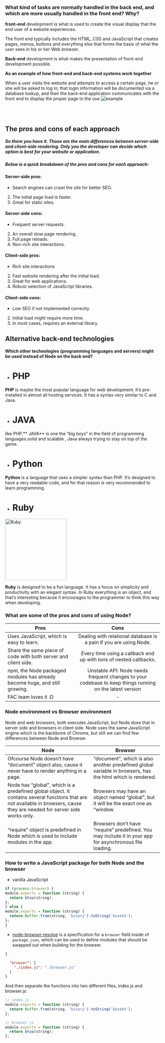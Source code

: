 ### What kind of tasks are normally handled in the back end, and which are more usually handled in the front end? Why?

**front-end** development is what is used to create the visual display that the end user of a website experiences.

The front end typically includes the HTML, CSS and JavaScript that creates pages, menus, buttons and everything else that forms the basis of what the user sees in his or her Web browser.

**Back-end** development is what makes the presentation of front-end development possible.


**As an example of how front-end and back-end systems work together**

 When a user visits the website and attempts to access a certain page, he or she will be asked to log in; that login information will be documented via a database lookup, and then the back-end application communicates with the front end to display the proper page to the use
![example](http://www.prudens.com/images/ebusfrontbackend2.gif)


<br>
<br>

## The pros and cons of each approach

##### So there you have it. Those are the main differences between server-side and client-side rendering. Only you the developer can decide which option is best for your website or application.
##### Below is a quick breakdown of the pros and cons for each approach:

#### Server-side pros:
* Search engines can crawl the site for better SEO.
2. The initial page load is faster.
3. Great for static sites.

#### Server-side cons:
* Frequent server requests.
2. An overall slow page rendering.
3. Full page reloads.
4. Non-rich site interactions.

#### Client-side pros:
* Rich site interactions
2. Fast website rendering after the initial load.
3. Great for web applications.
4. Robust selection of JavaScript libraries.

#### Client-side cons:
* Low SEO if not implemented correctly.
2. Initial load might require more time.
3. In most cases, requires an external library.


## Alternative back-end technologies
#### Which other technologies (programming languages and servers) might be used instead of Node on the back end?
* # PHP
**PHP** is maybe the most popular language for web development. It’s pre-installed in almost all hosting services. It has a syntax very similar to C and Java.

* # JAVA
like PHP,** JAVA** is one the “big boys” in the field of programming languages.solid and scalable , Java always trying to stay on top of the game.

* # Python
**Python** is a language that uses a simpler syntax than PHP. It’s designed to have a very readable code, and for that reason is very recommended to learn programming.

* # Ruby
<img src="https://www.layalina.com/site-images/sites/default/files/prod/article/e/7/216456/6d877355100832c0f6da7db9b9380df68fa9c940-200916081012.jpg?preset=v3.0_620XDYN&save-png=1&rnd=051915122014&croptop=1" alt="Ruby" height="200" width="200">

**Ruby** is designed to be a fun language. It has a focus on simplicity and productivity with an elegant syntax.
In Ruby everything is an object, and that’s interesting because it encourages to the programmer to think this way when developing.

### What are some of the pros and cons of using Node?

| Pros        | Cons           |
| ------------- |:-------------:|
| Uses JavaScript, which is easy to learn.      | Dealing with relational database is a pain if you are using Node. |
| Share the same piece of code with both server and client side.      | Every time using a callback end up with tons of nested callbacks.|
| npm, the Node packaged modules has already become huge, and still growing. | Unstable API: Node needs frequent changes to your codebase to keep things running on the latest version      |
|FAC team loves it :D | -

### Node environment vs Browser environment

Node and web browsers, both executes JavaScript, but Node does that in server side and browsers in client side. Node uses the same JavaScript engine which is the backbone of Chrome, but still we can find few differences between Node and Browser.

| Node          | Browser           |
|-------------  |-------------|
| Ofcourse Node doesn’t have “document” object also, cause it never have to render anything in a page.      | “document”, which is also another predefined global variable in browsers, has the html which is rendered. |
| Node has “global”, which is a predefined global object. It contains several functions that are not available in browsers, cause they are needed for server side works only.     | Browsers may have an object named “global”, but it will be the exact one as “window     |
| “require” object is predefined in Node which is used to include modules in the app.| Browsers don’t have “require” predefined. You may include it in your app for asynchronous file loading.|


### How to write a JavaScript package for both Node and the browser

  * vanilla JavaScript
  ``` JavaScript
  if (process.browser) {
  module.exports = function (string) {
    return btoa(string);
  };
} else {
  module.exports = function (string) {
    return Buffer.from(string, 'binary').toString('base64');
  };
}
  ```


   * [node-browser-resolve](https://github.com/defunctzombie/node-browser-resolve) is a specification for a ```browser``` field inside of ```package.json```, which can be used to define modules that should be swapped out when building for the browser.

  ``` json
  {

    "browser": {
      "./index.js": "./browser.js"
    }
  }

  ```

  And then separate the functions into two different files, index.js and browser.js:

  ``` JavaScript
  // index.js
  module.exports = function (string) {
    return Buffer.from(string, 'binary').toString('base64');
  };
  ```

  ``` JavaScript
  // browser.js
  module.exports = function (string) {
    return btoa(string);
  };
  ```
